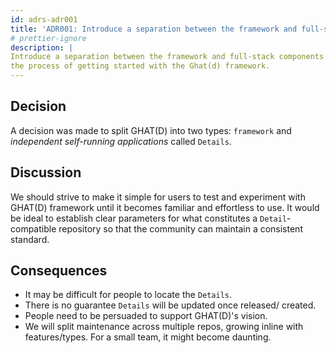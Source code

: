 ```yaml
---
id: adrs-adr001
title: 'ADR001: Introduce a separation between the framework and full-stack components'
# prettier-ignore
description: |
Introduce a separation between the framework and full-stack components to simplify
the process of getting started with the Ghat(d) framework.
---
```


## Decision

A decision was made to split GHAT(D) into two types: `framework` and 
*independent self-running applications* called `Details`.

## Discussion

We should strive to make it simple for users to test and experiment with 
GHAT(D) framework until it becomes familiar and effortless to use. It would
be ideal to establish clear parameters for what constitutes a `Detail`-compatible
repository so that the community can maintain a consistent standard.

## Consequences

* It may be difficult for people to locate the `Details`.
* There is no guarantee `Details` will be updated once released/ created.
* People need to be persuaded to support GHAT(D)'s vision.
* We will split maintenance across multiple repos, growing inline with features/types. For a small team, it might become daunting.
   